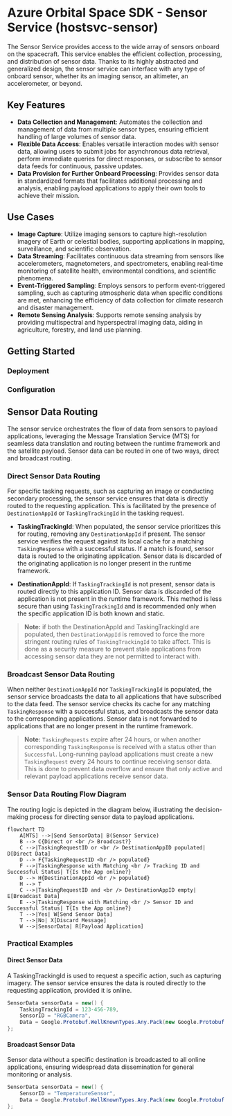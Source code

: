 # Azure Orbital Space SDK - Sensor Service (hostsvc-sensor)

The Sensor Service provides access to the wide array of sensors onboard on the spacecraft. This service enables the efficient collection, processing, and distribution of sensor data. Thanks to its highly abstracted and generalized design, the sensor service can interface with any type of onboard sensor, whether its an imaging sensor, an altimeter, an accelerometer, or beyond.

## Key Features

- **Data Collection and Management**: Automates the collection and management of data from multiple sensor types, ensuring efficient handling of large volumes of sensor data.
- **Flexible Data Access**: Enables versatile interaction modes with sensor data, allowing users to submit jobs for asynchronous data retrieval, perform immediate queries for direct responses, or subscribe to sensor data feeds for continuous, passive updates.
- **Data Provision for Further Onboard Processing**: Provides sensor data in standardized formats that facilitates additional processing and analysis, enabling payload applications to apply their own tools to achieve their mission.

## Use Cases

- **Image Capture**: Utilize imaging sensors to capture high-resolution imagery of Earth or celestial bodies, supporting applications in mapping, surveillance, and scientific observation.
- **Data Streaming**: Facilitates continuous data streaming from sensors like accelerometers, magnetometers, and spectrometers, enabling real-time monitoring of satellite health, environmental conditions, and scientific phenomena.
- **Event-Triggered Sampling**: Employs sensors to perform event-triggered sampling, such as capturing atmospheric data when specific conditions are met, enhancing the efficiency of data collection for climate research and disaster management.
- **Remote Sensing Analysis**: Supports remote sensing analysis by providing multispectral and hyperspectral imaging data, aiding in agriculture, forestry, and land use planning.

## Getting Started

### Deployment

### Configuration

## Sensor Data Routing

The sensor service orchestrates the flow of data from sensors to payload applications, leveraging the Message Translation Service (MTS) for seamless data translation and routing between the runtime framework and the satellite payload. Sensor data can be routed in one of two ways, direct and broadcast routing.

### Direct Sensor Data Routing

For specific tasking requests, such as capturing an image or conducting secondary processing, the sensor service ensures that data is directly routed to the requesting application. This is facilitated by the presence of `DestinationAppId` or `TaskingTrackingId` in the tasking request.

- **TaskingTrackingId**: When populated, the sensor service prioritizes this for routing, removing any `DestinationAppId` if present. The sensor service verifies the request against its local cache for a matching `TaskingResponse` with a successful status. If a match is found, sensor data is routed to the originating application. Sensor data is discarded of the originating application is no longer present in the runtime framework.

- **DestinationAppId**: If `TaskingTrackingId` is not present, sensor data is routed directly to this application ID. Sensor data is discarded of the application is not present in the runtime framework. This method is less secure than using `TaskingTrackingId` and is recommended only when the specific application ID is both known and static.

> **Note:** if both the DestinationAppId and TaskingTrackingId are populated, then `DestinationAppId` is removed to force the more stringent routing rules of `TaskingTrackingId` to take affect.  This is done as a security measure to prevent stale applications from accessing sensor data they are not permitted to interact with.

### Broadcast Sensor Data Routing

When neither `DestinationAppId` nor `TaskingTrackingId` is populated, the sensor service broadcasts the data to all applications that have subscribed to the data feed. The sensor service checks its cache for any matching `TaskingResponse` with a successful status, and broadcasts the sensor data to the corresponding applications. Sensor data is not forwarded to applications that are no longer present in the runtime framework.

> **Note:** `TaskingRequests` expire after 24 hours, or when another corresponding `TaskingResponse` is received with a status other than `Successful`. Long-running payload applications must create a new `TaskingRequest` every 24 hours to continue receiving sensor data. This is done to prevent data overflow and ensure that only active and relevant payload applications receive sensor data.

### Sensor Data Routing Flow Diagram

The routing logic is depicted in the diagram below, illustrating the decision-making process for directing sensor data to payload applications.

```mermaid
flowchart TD
    A[MTS] -->|Send SensorData| B(Sensor Service)
    B --> C{Direct or <br /> Broadcast?}
    C -->|TaskingRequestID or <br /> DestinationAppID populated| D[Direct Data]
    D --> F{TaskingRequestID <br /> populated}
    F -->|TaskingResponse with Matching <br /> Tracking ID and Successful Status| T{Is the App online?}
    D --> H{DestinationAppId <br /> populated}
    H --> T
    C -->|TaskingRequestID and <br /> DestinationAppID empty| E[Broadcast Data]
    E -->|TaskingResponse with Matching <br /> Sensor ID and Successful Status| T{Is the App online?}
    T -->|Yes| W[Send Sensor Data]
    T -->|No| X[Discard Message]
    W -->|SensorData| R[Payload Application]
```

### Practical Examples

#### Direct Sensor Data

A TaskingTrackingId is used to request a specific action, such as capturing imagery. The sensor service ensures the data is routed directly to the requesting application, provided it is online.

```csharp
SensorData sensorData = new() {
    TaskingTrackingId = 123-456-789,
    SensorID = "RGBCamera",
    Data = Google.Protobuf.WellKnownTypes.Any.Pack(new Google.Protobuf.WellKnownTypes.StringValue() { Value = "PictureMetaData" })
};
```

#### Broadcast Sensor Data

Sensor data without a specific destination is broadcasted to all online applications, ensuring widespread data dissemination for general monitoring or analysis.

```csharp
SensorData sensorData = new() {
    SensorID = "TemperatureSensor",
    Data = Google.Protobuf.WellKnownTypes.Any.Pack(new Google.Protobuf.WellKnownTypes.StringValue() { Value = "14" })
};
```

<!-- TODO: Finish this documentation -->